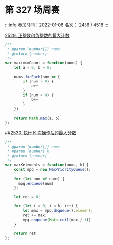 # 第 327 场周赛
 
:::info
参加时间：2022-01-08
名次： 2486 / 4518	
:::



[2529. 正整数和负整数的最大计数](https://leetcode.cn/problems/maximum-count-of-positive-integer-and-negative-integer/)


```js
/**
 * @param {number[]} nums
 * @return {number}
 */
var maximumCount = function(nums) {
    let a = 0, b = 0;
    
    nums.forEach(num => {
        if (num > 0) {
            a++
        }
        if (num < 0) {
            b++
        }
    })
    
    return Math.max(a, b)
};
```

##[2530. 执行 K 次操作后的最大分数](https://leetcode.cn/problems/maximal-score-after-applying-k-operations/)

```js
/**
 * @param {number[]} nums
 * @param {number} k
 * @return {number}
 */
var maxKelements = function(nums, k) {
    const mpq = new MaxPriorityQueue();
    
    for (let num of nums) {
      mpq.enqueue(num)  
    };

    let ret = 0;
    
    for (let i = 0; i < k; i++) {
        let max = mpq.dequeue().element;
        ret += max;
        mpq.enqueue(Math.ceil(max / 3))
    }

    return ret
};
```
